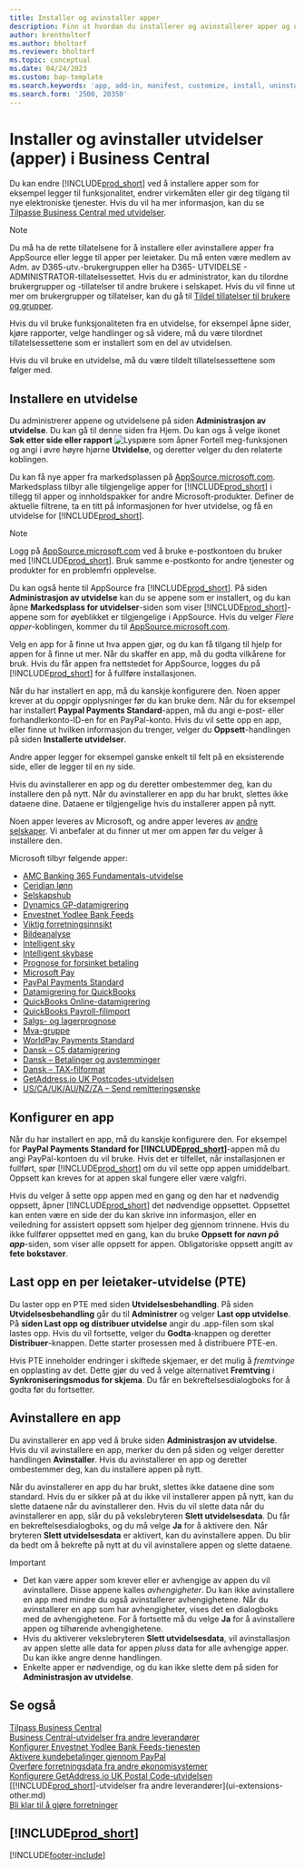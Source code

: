```yaml
---
title: Installer og avinstaller apper
description: Finn ut hvordan du installerer og avinstallerer apper og utvidelser i Business Central.
author: brentholtorf
ms.author: bholtorf
ms.reviewer: bholtorf
ms.topic: conceptual
ms.date: 04/24/2023
ms.custom: bap-template
ms.search.keywords: 'app, add-in, manifest, customize, install, uninstall'
ms.search.form: '2500, 20350'
---
```


# Installer og avinstaller utvidelser (apper) i Business Central

Du kan endre [!INCLUDE[prod_short](includes/prod_short.md)] ved å installere apper som for eksempel legger til funksjonalitet, endrer virkemåten eller gir deg tilgang til nye elektroniske tjenester. Hvis du vil ha mer informasjon, kan du se [Tilpasse Business Central med utvidelser](ui-extensions.md).

> [!NOTE]
> Du må ha de rette tillatelsene for å installere eller avinstallere apper fra AppSource eller legge til apper per leietaker. Du må enten være medlem av Adm. av D365-utv.-brukergruppen eller ha D365- UTVIDELSE - ADMINISTRATOR-tillatelsessettet. Hvis du er administrator, kan du tilordne brukergrupper og -tillatelser til andre brukere i selskapet. Hvis du vil finne ut mer om brukergrupper og tillatelser, kan du gå til [Tildel tillatelser til brukere og grupper](ui-define-granular-permissions.md).
>
> Hvis du vil bruke funksjonaliteten fra en utvidelse, for eksempel åpne sider, kjøre rapporter, velge handlinger og så videre, må du være tilordnet tillatelsessettene som er installert som en del av utvidelsen.

Hvis du vil bruke en utvidelse, må du være tildelt tillatelsessettene som følger med.

## <a name="install"></a>Installere en utvidelse

Du administrerer appene og utvidelsene på siden **Administrasjon av utvidelse**. Du kan gå til denne siden fra Hjem. Du kan ogs å velge ikonet **Søk etter side eller rapport** ![Lyspære som åpner Fortell meg-funksjonen](media/ui-search/search_small.png "Fortell hva du vil gjøre") og angi i øvre høyre hjørne **Utvidelse**, og deretter velger du den relaterte koblingen.  

Du kan få nye apper fra markedsplassen på [AppSource.microsoft.com](https://go.microsoft.com/fwlink/?linkid=2081646). Markedsplass tilbyr alle tilgjengelige apper for [!INCLUDE[prod_short](includes/prod_short.md)] i tillegg til apper og innholdspakker for andre Microsoft-produkter. Definer de aktuelle filtrene, ta en titt på informasjonen for hver utvidelse, og få en utvidelse for [!INCLUDE[prod_short](includes/prod_short.md)].  

> [!NOTE]  
> Logg på [AppSource.microsoft.com](https://appsource.microsoft.com/) ved å bruke e-postkontoen du bruker med [!INCLUDE[prod_short](includes/prod_short.md)]. Bruk samme e-postkonto for andre tjenester og produkter for en problemfri opplevelse.  

Du kan også hente til AppSource fra [!INCLUDE[prod_short](includes/prod_short.md)]. På siden **Administrasjon av utvidelse** kan du se appene som er installert, og du kan åpne **Markedsplass for utvidelser**-siden som viser [!INCLUDE[prod_short](includes/prod_short.md)]-appene som for øyeblikket er tilgjengelige i AppSource. Hvis du velger *Flere apper*-koblingen, kommer du til [AppSource.microsoft.com](https://go.microsoft.com/fwlink/?linkid=2081646).  

Velg en app for å finne ut hva appen gjør, og du kan få tilgang til hjelp for appen for å finne ut mer. Når du skaffer en app, må du godta vilkårene for bruk. Hvis du får appen fra nettstedet for AppSource, logges du på [!INCLUDE[prod_short](includes/prod_short.md)] for å fullføre installasjonen.  

Når du har installert en app, må du kanskje konfigurere den. Noen apper krever at du oppgir opplysninger før du kan bruke dem. Når du for eksempel har installert **Paypal Payments Standard**-appen, må du angi e-post- eller forhandlerkonto-ID-en for en PayPal-konto. Hvis du vil sette opp en app, eller finne ut hvilken informasjon du trenger, velger du **Oppsett**-handlingen på siden **Installerte utvidelser**.  

Andre apper legger for eksempel ganske enkelt til felt på en eksisterende side, eller de legger til en ny side.

Hvis du avinstallerer en app og du deretter ombestemmer deg, kan du installere den på nytt. Når du avinstallerer en app du har brukt, slettes ikke dataene dine. Dataene er tilgjengelige hvis du installerer appen på nytt.

Noen apper leveres av Microsoft, og andre apper leveres av [andre selskaper](ui-extensions-other.md). Vi anbefaler at du finner ut mer om appen før du velger å installere den.

Microsoft tilbyr følgende apper:

* [AMC Banking 365 Fundamentals-utvidelse](ui-extensions-amc-banking.md)
* [Ceridian lønn](ui-extensions-ceridian-payroll.md)
* [Selskapshub](ui-extensions-company-hub.md)  
* [Dynamics GP-datamigrering](ui-extensions-dynamicsgp-data-migration.md)
* [Envestnet Yodlee Bank Feeds](ui-extensions-yodlee-bank-feeds.md)
* [Viktig forretningsinnsikt](ui-extensions-essential-business-insights.md)
* [Bildeanalyse](ui-extensions-image-analyzer.md)
* [Intelligent sky](ui-extensions-data-replication.md)
* [Intelligent skybase](ui-extensions-intelligent-cloud.md)  
* [Prognose for forsinket betaling](ui-extensions-late-payment-prediction.md)
* [Microsoft Pay](ui-extensions-microsoft-pay-payments.md)
* [PayPal Payments Standard](ui-extensions-paypal-payments-standard.md)
* [Datamigrering for QuickBooks](ui-extensions-quickbooks-data-migration.md)
* [QuickBooks Online-datamigrering](ui-extensions-quickbooks-online-data-migration.md)
* [QuickBooks Payroll-filimport](ui-extensions-quickbooks-payroll.md)
* [Salgs- og lagerprognose](ui-extensions-sales-forecast.md)
* [Mva-gruppe](ui-extensions-vat-group.md)
* [WorldPay Payments Standard](ui-extensions-worldpay-payments-standard.md)
* [Dansk – C5 datamigrering](ui-extensions-c5-data-migration.md)
* [Dansk – Betalinger og avstemminger](ui-extensions-payments-reconciliation-formats-dk.md)
* [Dansk – TAX-filformat](ui-extensions-tax-file-formats-dk.md)
* [GetAddress.io UK Postcodes-utvidelsen](LocalFunctionality/UnitedKingdom/ui-extensions-getaddressio.md)  
* [US/CA/UK/AU/NZ/ZA – Send remitteringsønske](ui-extensions-send-remittance-advice.md)

## Konfigurer en app

Når du har installert en app, må du kanskje konfigurere den. For eksempel for **PayPal Payments Standard for [!INCLUDE[prod_short](includes/prod_short.md)]**-appen må du angi PayPal-kontoen du vil bruke. Hvis det er tilfellet, når installasjonen er fullført, spør [!INCLUDE[prod_short](includes/prod_short.md)] om du vil sette opp appen umiddelbart. Oppsett kan kreves for at appen skal fungere eller være valgfri.

Hvis du velger å sette opp appen med en gang og den har et nødvendig oppsett, åpner [!INCLUDE[prod_short](includes/prod_short.md)] det nødvendige oppsettet. Oppsettet kan enten være en side der du kan skrive inn informasjon, eller en veiledning for assistert oppsett som hjelper deg gjennom trinnene. Hvis du ikke fullfører oppsettet med en gang, kan du bruke **Oppsett for _navn på app_**-siden, som viser alle oppsett for appen. Obligatoriske oppsett angitt av **fete bokstaver**.

## Last opp en per leietaker-utvidelse (PTE)

Du laster opp en PTE med siden **Utvidelsesbehandling**. På siden **Utvidelsesbehandling** går du til **Administrer** og velger **Last opp utvidelse**. På **siden Last opp og distribuer utvidelse** angir du .app-filen som skal lastes opp. Hvis du vil fortsette, velger du **Godta**-knappen og deretter **Distribuer**-knappen. Dette starter prosessen med å distribuere PTE-en.

Hvis PTE inneholder endringer i skiftede skjemaer, er det mulig å *fremtvinge* en opplasting av det. Dette gjør du ved å velge alternativet **Fremtving** i **Synkroniseringsmodus for skjema**. Du får en bekreftelsesdialogboks for å godta før du fortsetter.  

## Avinstallere en app

Du avinstallerer en app ved å bruke siden **Administrasjon av utvidelse**. Hvis du vil avinstallere en app, merker du den på siden og velger deretter handlingen **Avinstaller**. Hvis du avinstallerer en app og deretter ombestemmer deg, kan du installere appen på nytt.

Når du avinstallerer en app du har brukt, slettes ikke dataene dine som standard. Hvis du er sikker på at du ikke vil installerer appen på nytt, kan du slette dataene når du avinstallerer den. Hvis du vil slette data når du avinstallerer en app, slår du på vekslebryteren **Slett utvidelsesdata**. Du får en bekreftelsesdialogboks, og du må velge **Ja** for å aktivere den. Når bryteren **Slett utvidelsesdata** er aktivert, kan du avinstallere appen. Du blir da bedt om å bekrefte på nytt at du vil avinstallere appen og slette dataene.

> [!IMPORTANT]  
> * Det kan være apper som krever eller er avhengige av appen du vil avinstallere. Disse appene kalles *avhengigheter*. Du kan ikke avinstallere en app med mindre du også avinstallerer avhengighetene. Når du avinstallerer en app som har avhengigheter, vises det en dialogboks med de avhengighetene. For å fortsette må du velge **Ja** for å avinstallere appen og tilhørende avhengighetene.
> * Hvis du aktiverer vekslebryteren **Slett utvidelsesdata**, vil avinstallasjon av appen slette alle data for appen *pluss* data for alle avhengige apper. Du kan ikke angre denne handlingen.
> * Enkelte apper er nødvendige, og du kan ikke slette dem på siden for **Administrasjon av utvidelse**.  

## Se også

[Tilpass Business Central](ui-customizing-overview.md)  
[Business Central-utvidelser fra andre leverandører](ui-extensions-other.md)  
[Konfigurer Envestnet Yodlee Bank Feeds-tjenesten](bank-how-setup-bank-statement-service.md)  
[Aktivere kundebetalinger gjennom PayPal](sales-how-enable-payment-service-extensions.md)  
[Overføre forretningsdata fra andre økonomisystemer](across-import-data-configuration-packages.md)  
[Konfigurere GetAddress.io UK Postal Code-utvidelsen](LocalFunctionality/UnitedKingdom/uk-setup-postal-code-service.md)  
[[!INCLUDE[prod_short](includes/prod_short.md)]-utvidelser fra andre leverandører](ui-extensions-other.md)  
[Bli klar til å gjøre forretninger](ui-get-ready-business.md)  

## [!INCLUDE[prod_short](includes/free_trial_md.md)]  


[!INCLUDE[footer-include](includes/footer-banner.md)]